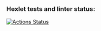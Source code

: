 ### Hexlet tests and linter status:
[![Actions Status](https://github.com/levvysokiy/devops-for-programmers-project-77/actions/workflows/hexlet-check.yml/badge.svg)](https://github.com/levvysokiy/devops-for-programmers-project-77/actions)